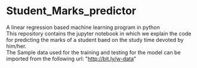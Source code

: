 # Student_Marks_predictor
A linear regression based machine learning program in python<br>
This repository contains the jupyter notebook in which we explain the code for predicting the marks of a student baed on the study time devoted by him/her.<br>
The Sample data used for the training and testing for the model can be imported from the following url: "http://bit.ly/w-data"
